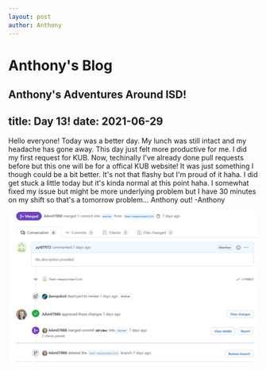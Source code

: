 ```yaml
---
layout: post
author: Anthony
---
```

# Anthony's Blog
Anthony's Adventures Around ISD!
---

title: Day 13!
date:  2021-06-29
---

Hello everyone! Today was a better day. My lunch was still intact and my headache has gone away. This day just felt more productive for me. I did my first request for KUB. Now, techinally I've already done pull requests before but this one will be for a offical KUB website! It was just something I though could be a bit better. It's not that flashy but I'm proud of it haha. I did get stuck a little today but it's kinda normal at this point haha. I somewhat fixed my issue but might be more underlying problem but I have 30 minutes on my shift so that's a tomorrow problem... Anthony out! -Anthony

![My First Pull Request](images/first-pull-request.jpg)
